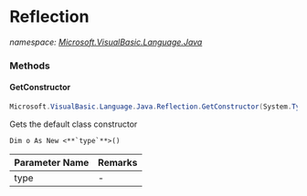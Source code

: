 ﻿# Reflection
_namespace: [Microsoft.VisualBasic.Language.Java](./index.md)_





### Methods

#### GetConstructor
```csharp
Microsoft.VisualBasic.Language.Java.Reflection.GetConstructor(System.Type)
```
Gets the default class constructor
 
 ```vbnet
 Dim o As New <**`type`**>()
 ```

|Parameter Name|Remarks|
|--------------|-------|
|type|-|



